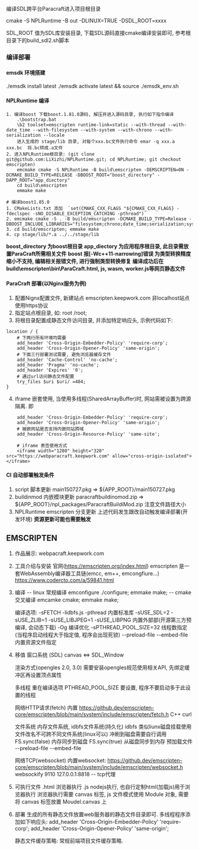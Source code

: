 
编译SDL跨平台Paracraft进入项目根目录

cmake -S NPLRuntime -B out -DLINUX=TRUE -DSDL_ROOT=xxxx

SDL_ROOT 值为SDL库安装目录, 下载SDL源码直接cmake编译安装即可, 参考根目录下的build_sdl2.sh脚本


### 编译部署
#### emsdk 环境搭建
./emsdk install latest
./emsdk activate latest && source ./emsdk_env.sh
<!-- https://emscripten.org/docs/getting_started/downloads.html -->

#### NPLRuntime 编译
```
1. 编译boost 下载boost.1.81.0源码, 解压并进入源码目录, 执行如下指令编译
	.\bootstrap.bat   
	\b2 toolset=emscripten runtime-link=static --with-thread --with-date_time --with-filesystem --with-system --with-chrono --with-serialization --locale
	进入生成的 stage/lib 目录, 对每个xxx.bc文件执行命令 emar -q xxx.a xxx.bc  将.bc转成.a文件
2. 进入NPLRuntime根目录: (git clone git@github.com:LiXizhi/NPLRuntime.git; cd NPLRuntime; git checkout emscripten)
	emcmake cmake -S NPLRuntime -B build\emscripten -DEMSCRIPTEN=ON -DCMAKE_BUILD_TYPE=RELEASE -DBOOST_ROOT="boost_directory" -DAPP_ROOT="app_diectory"
	cd build\emscripten
	emmake make

# 编译boost1.85.0
1. CMakeLists.txt 添加  `set(CMAKE_CXX_FLAGS "${CMAKE_CXX_FLAGS} -fdeclspec -sNO_DISABLE_EXCEPTION_CATCHING -pthread")`
2. emcmake cmake -S . -B build/emscripten -DCMAKE_BUILD_TYPE=Release -DBOOST_INCLUDE_LIBRARIES="filesystem;chrono;date_time;serialization;system"
3. cd build/emscripten; emmake make
4. cp stage/lib/*.a ../../stage/lib
```
**boost_directory 为boost根目录**
**app_diectory 为应用程序根目录, 此目录需放置ParaCraft所需相关文件**
**boost 报[-Wc++11-narrowing]错误 为类型转换精度缩小不支持, 编辑相关报错文件, 进行强制类型转换修复**
**编译成功后在build\emscripten\bin\ParaCraft.html, js, wasm, worker.js等网页静态文件**

#### ParaCraft 部署(以Nginx服务为例)
1. 配置Nignx配置文件, 新建站点 emscripten.keepwork.com 非localhost站点使用https协议
2. 指定站点根目录, 如: root /root;
3. 将根目录配置成静态文件访问目录, 并添加特定响应头, 示例代码如下:
```
location / { 
    # 下两行所有环境均需要
    add_header 'Cross-Origin-Embedder-Policy' 'require-corp';
    add_header 'Cross-Origin-Opener-Policy' 'same-origin';
    # 下面三行部署测试需要, 避免浏览器缓存文件
    add_header 'Cache-Control' 'no-cache';
    add_header 'Pragma' 'no-cache';
    add_header 'Expires' '0';
    # 通过url访问静态文件配置
    try_files $uri $uri/ =404;
}   
```
4. iframe 嵌套使用, 当使用多线程(SharedArrayBuffer)时, 网站需被设置为跨源隔离. 即
``` 
    add_header 'Cross-Origin-Embedder-Policy' 'require-corp';
    add_header 'Cross-Origin-Opener-Policy' 'same-origin';
    # 被嵌网站是否支持内嵌同站跨域
    add_header 'Cross-Origin-Resource-Policy' 'same-site';
```
``` 
    # iframe 表签使用方式
    <iframe width="1280" height="320" src="https://webparacraft.keepwork.com" allow="cross-origin-isolated"></iframe>
```
<!-- https://web.dev/coop-coep/?utm_source=devtools -->
<!-- https://developer.mozilla.org/zh-CN/docs/Web/HTTP/Headers/Content-Security-Policy -->

#### CI 自动部署触发条件
1. script 脚本更新  main150727.pkg => ${APP_ROOT}/main150727.pkg
2. buildinmod 内嵌模块更新 paracraftbuildinomod.zip => ${APP_ROOT}/npl_packages/ParacraftBuildiMod.zip   注意文件路径大小
3. NPLRuntime emscripten 分支更新
上述代码发生跟改自动触发编译部署(开发环境)
**资源更新可能也需要触发**

## EMSCRIPTEN

1. 作品展示: webpacraft.keepwork.com
2. 工具介绍与安装  官网(https://emscripten.org/index.html)
    emscripten 是一套WebAssembly编译器工具链(emcc, em++, emcongfiure...)
    https://www.codercto.com/a/59841.html
3. 编译
    -- linux 常规编译
    emconfigure ./configure; emmake make;
    -- cmake 交叉编译
    emcamke cmake; emmake make;
    
    编译选项:
        -sFETCH -lidbfs.js -pthread 内置标准库
        -sUSE_SDL=2 -sUSE_ZLIB=1 -sUSE_LIBJPEG=1 -sUSE_LIBPNG 内置外部部(开源第三方预编译, 会动态下载) 
        -Og 编译优化 
        -sPTHREAD_POOL_SIZE=32 线程数指定(当程序启动线程大于指定值, 程序会出现死锁)
        --preload-file --embed-file 内置资源文件指定
4. 移值
    窗口系统 (SDL)
    canvas <=> SDL_Window

    渲染方式(opengles 2.0, 3.0)
    需要安装opengles规范使用相关API, 先绑定缓冲区再设置顶点属性 

    多线程
    重在编译选项 PTHREAD_POOL_SIZE 要设置, 程序不要启动多于此设置的线程

    网络HTTP请求(fetch)
    内置 https://github.dev/emscripten-core/emscripten/blob/main/system/include/emscripten/fetch.h
    C++ curl

    文件系统
    内存文件系统, idbfs文件系统(持久化)
    idbfs 类似liunx磁盘挂载使用  文件改名不可跨不同文件系统(linux可以)  冲刷到磁盘需要自行调用FS.sync(false) 内存同步到磁盘 FS.sync(true) 从磁盘同步到内存
    预加载文件 --preload-file --embed-file 

    网络TCP(websocket)
    内置websocket: https://github.dev/emscripten-core/emscripten/blob/main/system/include/emscripten/websocket.h
    websockify  9110 127.0.0.1:8818  -- tcp代理
5. 可执行文件
    .html 浏览器执行
    .js   nodejs执行, 也自行定制html(加载js)用于浏览器执行
    浏览器执行需要 canvas 标签, js 文件模式使用 Module 对象, 需要将 canvas 标签放置 Moudel.canvas 上
6. 部署
    生成的所有静态文件放置web服务器的静态文件目录即可. 多线程程序添加如下响应头:
    add_header 'Cross-Origin-Embedder-Policy' 'require-corp';
    add_header 'Cross-Origin-Opener-Policy' 'same-origin';

    静态文件缓存策略: 常规前端项目文件缓存策略.